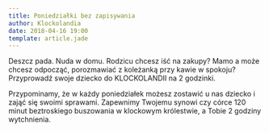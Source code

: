 ```yaml
---
title: Poniedziałki bez zapisywania
author: Klockolandia
date: 2018-04-16 19:00
template: article.jade
---
```


Deszcz pada.
Nuda w domu. 
Rodzicu chcesz iść na zakupy? 
Mamo a może chcesz odpocząć, porozmawiać z koleżanką przy kawie w spokoju?
Przyprowadź swoje dziecko do KLOCKOLANDII na 2 godzinki.

<span class="more"></span>

Przypominamy, że w każdy poniedziałek możesz zostawić u nas dziecko i zająć się swoimi sprawami. Zapewnimy Twojemu synowi czy córce 120 minut beztroskiego buszowania w klockowym królestwie, a Tobie 2 godziny wytchnienia.